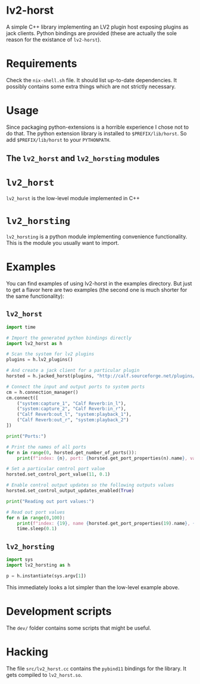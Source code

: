 # lv2-horst

A simple C++ library implementing an LV2 plugin host exposing plugins as jack clients. Python bindings are provided (these are actually the sole reason for the existance of `lv2-horst`).

# Requirements

Check the `nix-shell.sh` file. It should list up-to-date dependencies. It possibly contains some extra things which are not strictly necessary.

# Usage

Since packaging python-extensions is a horrible experience I chose not to do that. The python extension library is installed to `$PREFIX/lib/horst`. So add `$PREFIX/lib/horst` to your `PYTHONPATH`.

## The `lv2_horst` and `lv2_horsting` modules

# `lv2_horst`

`lv2_horst` is the low-level module implemented in C++

# `lv2_horsting`

`lv2_horsting` is a python module implementing convenience functionality. This is the module you usually want to import.

# Examples

You can find examples of using lv2-horst in the examples directory. But just to get a flavor here are two examples (the second one is much shorter for the same functionality):

## `lv2_horst`

```python
import time

# Import the generated python bindings directly
import lv2_horst as h

# Scan the system for lv2 plugins
plugins = h.lv2_plugins()

# And create a jack client for a particular plugin
horsted = h.jacked_horst(plugins, "http://calf.sourceforge.net/plugins/Reverb")

# Connect the input and output ports to system ports
cm = h.connection_manager()
cm.connect([
    ("system:capture_1", "Calf Reverb:in_l"),
    ("system:capture_2", "Calf Reverb:in_r"),
    ("Calf Reverb:out_l", "system:playback_1"),
    ("Calf Reverb:out_r", "system:playback_2")
])

print("Ports:")

# Print the names of all ports
for n in range(0, horsted.get_number_of_ports()):
    print(f"index: {n}, port: {horsted.get_port_properties(n).name}, value: {horsted.get_control_port_value(n)}")

# Set a particular control port value
horsted.set_control_port_value(11, 0.1)

# Enable control output updates so the following outputs values
horsted.set_control_output_updates_enabled(True)

print("Reading out port values:")

# Read out port values
for n in range(0,100):
    print(f"index: {19}, name {horsted.get_port_properties(19).name}, {horsted.get_control_port_value(19)}, index: {20}, name {horsted.get_port_properties(20).name},  {horsted.get_control_port_value(20)}")
    time.sleep(0.1)
```

## `lv2_horsting`

```python
import sys
import lv2_horsting as h

p = h.instantiate(sys.argv[1])
```

This immediately looks a lot simpler than the low-level example above.

# Development scripts

The `dev/` folder contains some scripts that might be useful.

# Hacking

The file `src/lv2_horst.cc` contains the `pybind11` bindings for the library. It gets compiled to `lv2_horst.so`.
